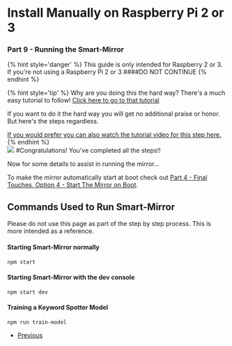 # Install Manually on Raspberry Pi 2 or 3
### Part 9 - Running the Smart-Mirror

{% hint style='danger' %}
This guide is only intended for Raspberry 2 or 3. If you're not using a Raspberry Pi 2 or 3
####DO NOT CONTINUE
{% endhint %}

{% hint style='tip' %}
Why are you doing this the hard way? 
There's a much easy tutorial to follow! [Click here to go to that tutorial](/docs/tutorials/install-easily-on-raspberry-pi-2-or-3.md)

If you want to do it the hard way you will get no additional praise or honor. But here's the steps regardless.

[If you would prefer you can also watch the tutorial video for this step here.](#)
{% endhint %}
</BR>
![](http://i.giphy.com/3otPoS81loriI9sO8o.gif)
#Congratulations! You've completed all the steps!!

Now for some details to assist in running the mirror...

To make the mirror automatically start at boot check out [Part 4 - Final Touches, Option 4 - Start The Mirror on Boot](Part-4.md#option-4---start-the-mirror-on-boot).

## Commands Used to Run Smart-Mirror

Please do not use this page as part of the step by step process. This is more intended as a reference.

#### Starting Smart-Mirror normally
```
npm start
```
#### Starting Smart-Mirror with the dev console
```
npm start dev
```
#### Training a Keyword Spotter Model
```
npm run train-model
```

<ul class="pager">
  <li class="previous"><a href="Part-8.html">Previous</a></li>
</ul>